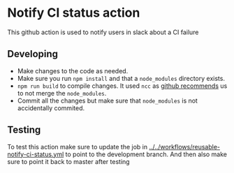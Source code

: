 # Notify CI status action

This github action is used to notify users in slack about a CI failure

## Developing

- Make changes to the code as needed.
- Make sure you run `npm install` and that a `node_modules` directory exists.
- `npm run build` to compile changes. It used `ncc` as [github recommends]((https://docs.github.com/en/actions/creating-actions/creating-a-javascript-action#commit-tag-and-push-your-action-to-github)) us to not merge the `node_modules`.
- Commit all the changes but make sure that `node_modules` is not accidentally commited.

## Testing

To test this action make sure to update the job in [../../workflows/reusable-notify-ci-status.yml](../../workflows/reusable-notify-ci-status.yml) to point to the development branch. And then also make sure to point it back to master after testing
